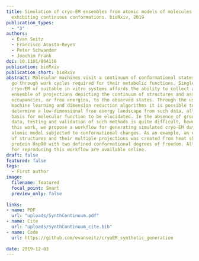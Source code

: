 ```yaml
---
title: Simulation of cryo-EM ensembles from atomic models of molecules
  exhibiting continuous conformations. bioRxiv, 2019
publication_types:
  - "3"
authors:
  - Evan Seitz
  - Francisco Acosta-Reyes
  - Peter Schwander
  - Joachim Frank
doi: 10.1101/864116
publication: bioRxiv
publication_short: bioRxiv
abstract: Molecular machines visit a continuum of conformational states as they
  go through work cycles required for their metabolic functions. Single-molecule
  cryo-EM of suitable in vitro systems affords the ability to collect a large
  ensemble of projections depicting the continuum of structures and assign
  occupancies, or free energies, to the observed states. Through the use of
  machine learning and dimension reduction algorithms it is possible to
  determine a low-dimensional free energy landscape from such data, allowing the
  basis for molecular function to be elucidated. In the absence of ground truth
  data, testing and validation of such methods is quite difficult, however. In
  this work, we propose a workflow for generating simulated cryo-EM data from an
  atomic model subjected to conformational changes. As an example, an ensemble
  of structures and their multiple projections was created from heat shock
  protein Hsp90 with two defined conformational degrees of freedom. All scripts
  for reproducing this workflow are available online.
draft: false
featured: false
tags:
  - First author
image:
  filename: featured
  focal_point: Smart
  preview_only: false
  
links:
- name: PDF
  url: "uploads/SynthContinuum.pdf"
- name: Cite
  url: "uploads/SynthContinuum_cite.bib"
- name: Code
  url: https://github.com/evanseitz/cryoEM_synthetic_generation
  
date: 2019-12-03
---
```

